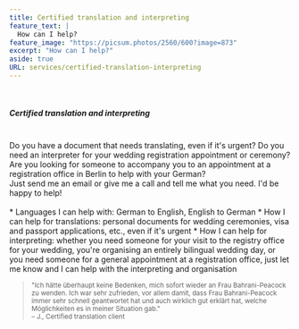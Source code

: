```yaml
---
title: Certified translation and interpreting
feature_text: |
  How can I help?
feature_image: "https://picsum.photos/2560/600?image=873"
excerpt: "How can I help?"
aside: true
URL: services/certified-translation-interpreting
---
```


<br>
<h5><a id="market_research_interpreting">Certified translation and interpreting</a></h5>
<br>
Do you have a document that needs translating, even if it's urgent?
Do you need an interpreter for your wedding registration appointment or ceremony?
Are you looking for someone to accompany you to an appointment at a registration office in Berlin to help with your German? 
<br>
Just send me an email or give me a call and tell me what you need. I'd be happy to help!
<br><br>
* Languages I can help with: German to English, English to German
* How I can help for translations: personal documents for wedding ceremonies, visa and passport applications, etc., even if it's urgent
* How I can help for interpreting: whether you need someone for your visit to the registry office for your wedding, you're organising an entirely bilingual wedding day, or you need someone for a general appointment at a registration office, just let me know and I can help with the interpreting and organisation

><small>"Ich hätte überhaupt keine Bedenken, mich sofort wieder an Frau Bahrani-Peacock zu wenden. Ich war sehr zufrieden, vor allem damit, dass Frau Bahrani-Peacock immer sehr schnell geantwortet hat und auch wirklich gut erklärt hat, welche Möglichkeiten es in meiner Situation gab."<br>
– J., Certified translation client</small>